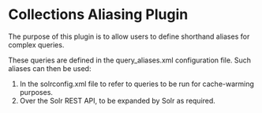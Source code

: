 # Collections Aliasing Plugin

The purpose of this plugin is to allow users to define shorthand aliases for complex queries.

These queries are defined in the query_aliases.xml configuration file. Such aliases can then be used:

1. In the solrconfig.xml file to refer to queries to be run for cache-warming purposes.
2. Over the Solr REST API, to be expanded by Solr as required.


